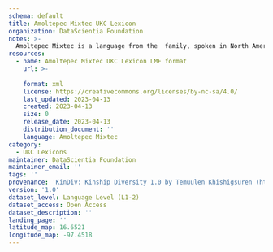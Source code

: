 ```yaml
---
schema: default
title: Amoltepec Mixtec UKC Lexicon
organization: DataScientia Foundation
notes: >-
  Amoltepec Mixtec is a language from the  family, spoken in North America. The UKC Lexicon of Amoltepec Mixtec is represented as a lexico-semantic network. It consists of words, word senses, synsets, as well as sense-level and synset-level relationships.
resources:
  - name: Amoltepec Mixtec UKC Lexicon LMF format
    url: >-
      
    format: xml
    license: https://creativecommons.org/licenses/by-nc-sa/4.0/
    last_updated: 2023-04-13
    created: 2023-04-13
    size: 0
    release_date: 2023-04-13
    distribution_document: ''
    language: Amoltepec Mixtec
category:
  - UKC Lexicons
maintainer: DataScientia Foundation
maintainer_email: ''
tags: ''
provenance: 'KinDiv: Kinship Diversity 1.0 by Temuulen Khishigsuren (http://ukc.disi.unitn.it/index.php/kinship/); Princeton WordNet 2.1 by Princeton University (https://wordnet.princeton.edu)'
version: '1.0'
dataset_level: Language Level (L1-2)
dataset_access: Open Access
dataset_description: ''
landing_page: ''
latitude_map: 16.6521
longitude_map: -97.4518
---
```

